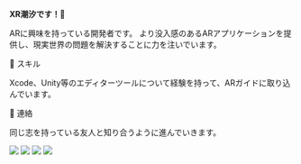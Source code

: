 __XR潮汐です！👋__

ARに興味を持っている開発者です。
より没入感のあるARアプリケーションを提供し、現実世界の問題を解決することに力を注いでいます。

🌱 スキル

Xcode、Unity等のエディターツールについて経験を持って、ARガイドに取り込んでいます。

💬 連絡

同じ志を持っている友人と知り合うように進んでいきます。  
<p>
  <a href="https://www.youtube.com/@XRTIDE"><img src="https://img.shields.io/badge/Youtube-@XRTIDE-blue" /></a>
  <a href="https://space.bilibili.com/3546571058711178"><img src="https://img.shields.io/badge/Bilibili-@XR潮汐-blue" /></a>
  <a href="https://www.xiaohongshu.com/user/profile/5c7f669200000000160081c9"><img src="https://img.shields.io/badge/Redbook-@XR潮汐-blue" /></a>
  <a href="http://www.xrtude.com"><img src="https://img.shields.io/badge/Website-@XRTIDE-5f9ea0" /></a>
</p>
